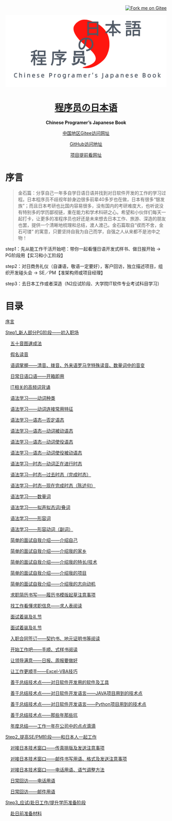 <div align="right"><a href='https://gitee.com/jasonsang/japanese_study_for_programmer'><img src='https://gitee.com/jasonsang/japanese_study_for_programmer/widgets/widget_1.svg' alt='Fork me on Gitee'></img></a></div>
<p align="center">
  <a href="">
    <img width="600" src="image/jan-logo-v.png">
  </a>
</p>
<h1 align="center">
  <a href="#">程序员の日本语</a>
</h1>

<div align="center">

<strong>Chinese Programer’s Japanese Book</strong>

[中国地区Gitee访问网址](https://gitee.com/jasonsang/japanese_study_for_programmer)</p>
[GitHub访问地址](https://github.com/souketuson/japanese_study_for_programmer)</p>

[项目提前看网址]( https://github.com/users/souketuson/projects/1 )
</div>

# 序言
>金石篇：分享自己一年多自学日语日语并找到对日软件开发的工作的学习过程。日本程序员不歧视年龄身边很多前辈40多岁也在做，日本有很多“银发族”；而且日本考研也比国内容易很多，没有国内的考研难度大，也听说没有特别多的学历鄙视链，重在能力和学术科研之心。希望和小伙伴们每天一起打卡，让更多的准程序员也好还是未来想去日本工作、旅游、深造的朋友也罢，提供一个清晰地梳理和总结，渡人渡己。金石篇取自“锲而不舍，金石可镂“ 的寓意，只要坚持自我为自己而学，自强之人从来都不是池中之物！

step1：先从能工作干活开始吧：带你一起看懂日语开发式样书、做日报开始 -> PG阶段用【实习和小工阶段】</p>
step2：对日商务礼仪（自谦语，敬语一定要好），客户回访，独立描述项目，组织开发碰头会 -> SE／PM【准架构师或项目经理】</p>
step3：去日本工作或者深造（N2应试阶段、大学院IT软件专业考试科目学习）</p>

# 目录

[序言](#序言)</p>
[Step1_新人部分PG阶段——初入职场](#Step1_基础部分_PG阶段——初入职场) </p>
&nbsp;&nbsp;&nbsp;&nbsp;[五十音图速成法](#五十音图写法) </p>
&nbsp;&nbsp;&nbsp;&nbsp;[假名读音](#假名读音) </p>
&nbsp;&nbsp;&nbsp;&nbsp;[语调掌握——清音、拨音、外来语罗马字特殊读音、数量词中的音变](#语调掌握——清音、拨音、外来语罗马字特殊读音、数量词中的音变) </p>
&nbsp;&nbsp;&nbsp;&nbsp;[日常日语口语——开箱即用](#日常日语口语——开箱即用) </p>
&nbsp;&nbsp;&nbsp;&nbsp;[IT相关的高频词背诵](#IT相关的高频词背诵) </p>
&nbsp;&nbsp;&nbsp;&nbsp;[语法学习——动词种类](#造句才是王道——) </p>
&nbsp;&nbsp;&nbsp;&nbsp;[语法学习——动词连接常用特征](#造句才是王道——) </p>
&nbsp;&nbsp;&nbsp;&nbsp;[语法学习—语态—否定语态](#语法学习——否定语态) </p>
&nbsp;&nbsp;&nbsp;&nbsp;[语法学习—语态—动词被动语态](#造句才是王道——) </p>
&nbsp;&nbsp;&nbsp;&nbsp;[语法学习—语态—动词使役语态](#造句才是王道——) </p>
&nbsp;&nbsp;&nbsp;&nbsp;[语法学习—语态—动词使役被动语态](#造句才是王道——) </p>
&nbsp;&nbsp;&nbsp;&nbsp;[语法学习—时态—动词正在进行时态](#语法学习——动词正在进行时态) </p>
&nbsp;&nbsp;&nbsp;&nbsp;[语法学习—时态—过去时态（完成时态）](#语法学习——过去时态（完成时态）) </p>
&nbsp;&nbsp;&nbsp;&nbsp;[语法学习—时态—现在完成时态（陈述句）](#语法学习——现在完成时态（陈述句）) </p>
&nbsp;&nbsp;&nbsp;&nbsp;[语法学习——数量词](#语法学习——数量词) </p>
&nbsp;&nbsp;&nbsp;&nbsp;[语法学习——拟声拟态词/叠词](#语法学习——拟声拟态词/叠词) </p>
&nbsp;&nbsp;&nbsp;&nbsp;[语法学习——形容词](#语法学习——形容词) </p>
&nbsp;&nbsp;&nbsp;&nbsp;[语法学习——形容动词（副词）](#语法学习——形容动词（副词）) </p>
&nbsp;&nbsp;&nbsp;&nbsp;[简单的面试自我介绍——介绍自己](#简单的面试自我介绍) </p>
&nbsp;&nbsp;&nbsp;&nbsp;[简单的面试自我介绍——介绍我的家乡](#简单的面试自我介绍) </p>
&nbsp;&nbsp;&nbsp;&nbsp;[简单的面试自我介绍——介绍我的特长/技术](#简单的面试自我介绍) </p>
&nbsp;&nbsp;&nbsp;&nbsp;[简单的面试自我介绍——介绍我的项目](#简单的面试自我介绍) </p>
&nbsp;&nbsp;&nbsp;&nbsp;[简单的面试自我介绍——介绍我的志向动机](#简单的面试自我介绍) </p>
&nbsp;&nbsp;&nbsp;&nbsp;[求职简历书写——履历书模版起草注意事项](#) </p>
&nbsp;&nbsp;&nbsp;&nbsp;[找工作看懂求职信息——求人表阅读](#) </p>
&nbsp;&nbsp;&nbsp;&nbsp;[面试着装及礼节](#) </p>
&nbsp;&nbsp;&nbsp;&nbsp;[面试着装及礼节](#) </p>
&nbsp;&nbsp;&nbsp;&nbsp;[入职合同签订——契约书、地元证明书等阅读](#) </p>
&nbsp;&nbsp;&nbsp;&nbsp;[开始工作吧——手顺、式样书阅读](#) </p>
&nbsp;&nbsp;&nbsp;&nbsp;[让领导满意——日报、周报要做好](#) </p>
&nbsp;&nbsp;&nbsp;&nbsp;[让工作更顺手——Excel-VBA技巧](#) </p>
&nbsp;&nbsp;&nbsp;&nbsp;[善于总结技术点——对日软件开发用的软件及工具](#) </p>
&nbsp;&nbsp;&nbsp;&nbsp;[善于总结技术点——对日软件开发语言——JAVA项目用到的技术点](#) </p>
&nbsp;&nbsp;&nbsp;&nbsp;[善于总结技术点——对日软件开发语言——Python项目用到的技术点](#) </p>
&nbsp;&nbsp;&nbsp;&nbsp;[善于总结技术点——那些年那些坑](#) </p>
&nbsp;&nbsp;&nbsp;&nbsp;[年度总结——工作一年在公司中的点点滴滴](#) </p>

[Step2_提高SE/PM阶段——和日本人一起工作](#Step2_提高部分_SE/PM阶段——和日本人一起工作) </p>
&nbsp;&nbsp;&nbsp;&nbsp;[对接日本技术窗口——传真排版及发送注意事项](#) </p>
&nbsp;&nbsp;&nbsp;&nbsp;[对接日本技术窗口——邮件书写用语、格式及发送注意事项](#) </p>
&nbsp;&nbsp;&nbsp;&nbsp;[对接日本技术窗口——电话用语、语气调整方法](#) </p>
&nbsp;&nbsp;&nbsp;&nbsp;[日常回访——电话用语](#) </p>
&nbsp;&nbsp;&nbsp;&nbsp;[日常回访——邮件用语](#) </p>

[Step3_应试/赴日工作/提升学历准备阶段](#Step3_应试/赴日工作/提升学历准备阶段) </p>
&nbsp;&nbsp;&nbsp;&nbsp;[赴日前准备材料](#) </p> 



